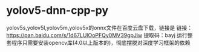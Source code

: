 # yolov5-dnn-cpp-py
yolov5s,yolov5l,yolov5m,yolov5x的onnx文件在百度云盘下载，链接是
链接：https://pan.baidu.com/s/1d67LUlOoPFQy0MV39gpJiw 
提取码：bayj 
运行整套程序只需要安装opencv库(4.0以上版本的)，彻底摆脱对深度学习框架的依赖
